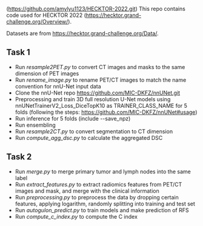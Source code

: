 (https://github.com/amylyu1123/HECKTOR-2022.git)
This repo contains code used for HECKTOR 2022 (https://hecktor.grand-challenge.org/Overview/). 

Datasets are from https://hecktor.grand-challenge.org/Data/.

## Task 1

- Run *resample2PET.py* to convert CT images and masks to the same dimension of PET images
- Run *rename_image.py* to rename PET/CT images to match the name convention for nnU-Net input data
- Clone the nnU-Net repo https://github.com/MIC-DKFZ/nnUNet.git
- Preprocessing and train 3D full resolution U-Net models using nnUNetTrainerV2_Loss_DiceTopK10 as TRAINER_CLASS_NAME for 5 folds (following the steps: https://github.com/MIC-DKFZ/nnUNet#usage)
- Run inference for 5 folds (include --save_npz)
- Run ensembling
- Run *resample2CT.py* to convert segmentation to CT dimension
- Run *compute_agg_dsc.py* to calculate the aggregated DSC

## Task 2

- Run *merge.py* to merge primary tumor and lymph nodes into the same label
- Run *extract_features.py* to extract radiomics features from PET/CT images and mask, and merge with the clinical information
- Run *preprocessing.py* to preprocess the data by dropping certain features, applying logarithm, randomly splitting into training and test set
- Run *autogulon_predict.py* to train models and make prediction of RFS
- Run *compute_c_index.py* to compute the C index
